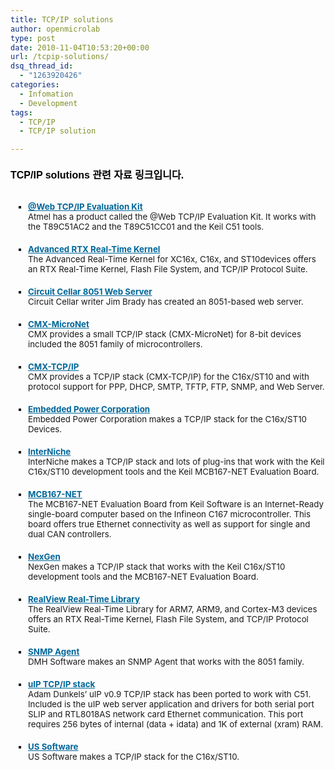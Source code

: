 ```yaml
---
title: TCP/IP solutions
author: openmicrolab
type: post
date: 2010-11-04T10:53:20+00:00
url: /tcpip-solutions/
dsq_thread_id:
  - "1263920426"
categories:
  - Infomation
  - Development
tags:
  - TCP/IP
  - TCP/IP solution

---
```

<SPAN style="WIDOWS: 2; TEXT-TRANSFORM: none; TEXT-INDENT: 0px; BORDER-COLLAPSE: separate; FONT: medium Gulim; WHITE-SPACE: normal; ORPHANS: 2; LETTER-SPACING: normal; COLOR: rgb(0,0,0); WORD-SPACING: 0px; -webkit-border-horizontal-spacing: 0px; -webkit-border-vertical-spacing: 0px; -webkit-text-decorations-in-effect: none; -webkit-text-size-adjust: auto; -webkit-text-stroke-width: 0px" class=Apple-style-span><SPAN style="BORDER-COLLAPSE: collapse; FONT-FAMILY: verdana, sans-serif; FONT-SIZE: 13px" class=Apple-style-span>  


<H1 style="MARGIN-TOP: 0px; FONT: bold 16pt verdana, sans-serif; PADDING-TOP: 6px">
  <SPAN style="WIDOWS: 2; TEXT-TRANSFORM: none; TEXT-INDENT: 0px; BORDER-COLLAPSE: separate; FONT: medium Gulim; WHITE-SPACE: normal; ORPHANS: 2; LETTER-SPACING: normal; COLOR: rgb(0,0,0); WORD-SPACING: 0px; -webkit-border-horizontal-spacing: 0px; -webkit-border-vertical-spacing: 0px; -webkit-text-decorations-in-effect: none; -webkit-text-size-adjust: auto; -webkit-text-stroke-width: 0px" class=Apple-style-span><SPAN style="BORDER-COLLAPSE: collapse; FONT-FAMILY: verdana, sans-serif; FONT-SIZE: 13px" class=Apple-style-span><STRONG><SPAN style="FONT-SIZE: 12pt">TCP/IP solutions 관련 자료 링크입니다.</SPAN></STRONG></SPAN></SPAN>
</H1>

  


<UL style="PADDING-BOTTOM: 0px; LIST-STYLE-TYPE: square; MARGIN: 6px 0px 16px 28px; PADDING-LEFT: 0px; PADDING-RIGHT: 0px; FONT-SIZE: 10pt; PADDING-TOP: 0px">
  <br /> 
  
  <LI style="PADDING-BOTTOM: 2px; MARGIN: 0px; PADDING-LEFT: 0px; PADDING-RIGHT: 0px; PADDING-TOP: 2px">
    <B><A style="COLOR: rgb(0,102,153)" href="http://www.keil.com/_relinks/link.asp?http://www.atmel.com/atmel/acrobat/doc4002.pdf">@Web TCP/IP Evaluation Kit</A></B><br /> Atmel has a product called the @Web TCP/IP Evaluation Kit. It works with the T89C51AC2 and the T89C51CC01 and the Keil C51 tools.
  </LI>
  <br /> 
  
  <LI style="PADDING-BOTTOM: 2px; MARGIN: 0px; PADDING-LEFT: 0px; PADDING-RIGHT: 0px; PADDING-TOP: 2px">
    <B><A style="COLOR: rgb(0,102,153)" href="http://www.keil.com/ar166/">Advanced RTX Real-Time Kernel</A></B><br /> The Advanced Real-Time Kernel for XC16x, C16x, and ST10devices offers an RTX Real-Time Kernel, Flash File System, and TCP/IP Protocol Suite.
  </LI>
  <br /> 
  
  <LI style="PADDING-BOTTOM: 2px; MARGIN: 0px; PADDING-LEFT: 0px; PADDING-RIGHT: 0px; PADDING-TOP: 2px">
    <B><A style="COLOR: rgb(0,102,153)" href="http://www.keil.com/_relinks/link.asp?http://www.circuitcellar.com/library/print/0902/brady/index.htm">Circuit Cellar 8051 Web Server</A></B><br /> Circuit Cellar writer Jim Brady has created an 8051-based web server.
  </LI>
  <br /> 
  
  <LI style="PADDING-BOTTOM: 2px; MARGIN: 0px; PADDING-LEFT: 0px; PADDING-RIGHT: 0px; PADDING-TOP: 2px">
    <B><A style="COLOR: rgb(0,102,153)" href="http://www.keil.com/_relinks/link.asp?http://www.cmx.com/">CMX-MicroNet</A></B><br /> CMX provides a small TCP/IP stack (CMX-MicroNet) for 8-bit devices included the 8051 family of microcontrollers.
  </LI>
  <br /> 
  
  <LI style="PADDING-BOTTOM: 2px; MARGIN: 0px; PADDING-LEFT: 0px; PADDING-RIGHT: 0px; PADDING-TOP: 2px">
    <B><A style="COLOR: rgb(0,102,153)" href="http://www.keil.com/_relinks/link.asp?http://www.cmx.com/">CMX-TCP/IP</A></B><br /> CMX provides a TCP/IP stack (CMX-TCP/IP) for the C16x/ST10 and with protocol support for PPP, DHCP, SMTP, TFTP, FTP, SNMP, and Web Server.
  </LI>
  <br /> 
  
  <LI style="PADDING-BOTTOM: 2px; MARGIN: 0px; PADDING-LEFT: 0px; PADDING-RIGHT: 0px; PADDING-TOP: 2px">
    <B><A style="COLOR: rgb(0,102,153)" href="http://www.keil.com/_relinks/link.asp?http://www.embeddedpower.com/">Embedded Power Corporation</A></B><br /> Embedded Power Corporation makes a TCP/IP stack for the C16x/ST10 Devices.
  </LI>
  <br /> 
  
  <LI style="PADDING-BOTTOM: 2px; MARGIN: 0px; PADDING-LEFT: 0px; PADDING-RIGHT: 0px; PADDING-TOP: 2px">
    <B><A style="COLOR: rgb(0,102,153)" href="http://www.keil.com/_relinks/link.asp?http://www.iniche.com/">InterNiche</A></B><br /> InterNiche makes a TCP/IP stack and lots of plug-ins that work with the Keil C16x/ST10 development tools and the Keil MCB167-NET Evaluation Board.
  </LI>
  <br /> 
  
  <LI style="PADDING-BOTTOM: 2px; MARGIN: 0px; PADDING-LEFT: 0px; PADDING-RIGHT: 0px; PADDING-TOP: 2px">
    <B><A style="COLOR: rgb(0,102,153)" href="http://www.keil.com/mcb167net/">MCB167-NET</A></B><br /> The MCB167-NET Evaluation Board from Keil Software is an Internet-Ready single-board computer based on the Infineon C167 microcontroller. This board offers true Ethernet connectivity as well as support for single and dual CAN controllers.
  </LI>
  <br /> 
  
  <LI style="PADDING-BOTTOM: 2px; MARGIN: 0px; PADDING-LEFT: 0px; PADDING-RIGHT: 0px; PADDING-TOP: 2px">
    <B><A style="COLOR: rgb(0,102,153)" href="http://www.keil.com/_relinks/link.asp?http://www.nexgen-software.fr/Modules/Products/NexGenIP.html">NexGen</A></B><br /> NexGen makes a TCP/IP stack that works with the Keil C16x/ST10 development tools and the MCB167-NET Evaluation Board.
  </LI>
  <br /> 
  
  <LI style="PADDING-BOTTOM: 2px; MARGIN: 0px; PADDING-LEFT: 0px; PADDING-RIGHT: 0px; PADDING-TOP: 2px">
    <B><A style="COLOR: rgb(0,102,153)" href="http://www.keil.com/rl-arm/">RealView Real-Time Library</A></B><br /> The RealView Real-Time Library for ARM7, ARM9, and Cortex-M3 devices offers an RTX Real-Time Kernel, Flash File System, and TCP/IP Protocol Suite.
  </LI>
  <br /> 
  
  <LI style="PADDING-BOTTOM: 2px; MARGIN: 0px; PADDING-LEFT: 0px; PADDING-RIGHT: 0px; PADDING-TOP: 2px">
    <B><A style="COLOR: rgb(0,102,153)" href="http://www.keil.com/_relinks/link.asp?http://www.dmhsoftware.com/">SNMP Agent</A></B><br /> DMH Software makes an SNMP Agent that works with the 8051 family.
  </LI>
  <br /> 
  
  <LI style="PADDING-BOTTOM: 2px; MARGIN: 0px; PADDING-LEFT: 0px; PADDING-RIGHT: 0px; PADDING-TOP: 2px">
    <B><A style="COLOR: rgb(0,102,153)" href="http://www.keil.com/_relinks/link.asp?http://www.iinet.net.au/~vanluynm/">uIP TCP/IP stack</A></B><br /> Adam Dunkels&#8217; uIP v0.9 TCP/IP stack has been ported to work with C51. Included is the uIP web server application and drivers for both serial port SLIP and RTL8018AS network card Ethernet communication. This port requires 256 bytes of internal (data + idata) and 1K of external (xram) RAM.
  </LI>
  <br /> 
  
  <LI style="PADDING-BOTTOM: 2px; MARGIN: 0px; PADDING-LEFT: 0px; PADDING-RIGHT: 0px; PADDING-TOP: 2px">
    <B><A style="COLOR: rgb(0,102,153)" href="http://www.keil.com/_relinks/link.asp?http://www.ussw.com/">US Software</A></B><br /> US Software makes a TCP/IP stack for the C16x/ST10.
  </LI>
</UL></SPAN></SPAN>